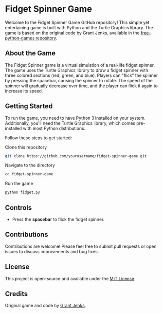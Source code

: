 # Fidget Spinner Game

Welcome to the Fidget Spinner Game GitHub repository! This simple yet entertaining game is built with Python and the Turtle Graphics library. The game is based on the original code by Grant Jenks, available in the [free-python-games repository](https://github.com/grantjenks/free-python-games/blob/master/src/freegames/fidget.py).

## About the Game

The Fidget Spinner game is a virtual simulation of a real-life fidget spinner. The game uses the Turtle Graphics library to draw a fidget spinner with three colored sections (red, green, and blue). Players can "flick" the spinner by pressing the spacebar, causing the spinner to rotate. The speed of the spinner will gradually decrease over time, and the player can flick it again to increase its speed.

## Getting Started

To run the game, you need to have Python 3 installed on your system. Additionally, you'll need the Turtle Graphics library, which comes pre-installed with most Python distributions.

Follow these steps to get started:

Clone this repository
```bash
git clone https://github.com/yourusername/fidget-spinner-game.git
```

Navigate to the directory

```bash
cd fidget-spinner-game
```

Run the game
```bash
python fidget.py
```

## Controls

- Press the **spacebar** to flick the fidget spinner.

## Contributions

Contributions are welcome! Please feel free to submit pull requests or open issues to discuss improvements and bug fixes.

## License

This project is open-source and available under the [MIT License](LICENSE).

## Credits

Original game and code by [Grant Jenks](http://www.grantjenks.com/).
